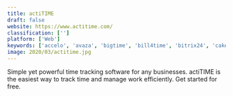 ```yaml
---
title: actiTIME
draft: false 
website: https://www.actitime.com/
classification: ['']
platform: ['Web']
keywords: ['accelo', 'avaza', 'bigtime', 'bill4time', 'bitrix24', 'cakehr', 'clicktime', 'elorus', 'functionfox', 'harvest', 'intacct', 'intervals', 'jibble', 'tsheets', 'time_tracker', 'timecamp', 'vericlock', 'workpuls']
image: 2020/03/actitime.jpg
---
```

Simple yet powerful time tracking software for any businesses. actiTIME is the easiest way to track time and manage work efficiently. Get started for free.